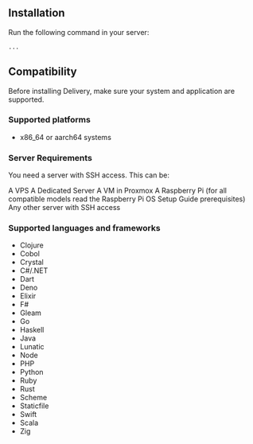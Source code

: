 ## Installation

Run the following command in your server:

```bash
...
```

## Compatibility

Before installing Delivery, make sure your system and application are supported.

### Supported platforms

- x86_64 or aarch64 systems

### Server Requirements

You need a server with SSH access. This can be:

A VPS
A Dedicated Server
A VM in Proxmox
A Raspberry Pi (for all compatible models read the Raspberry Pi OS Setup Guide prerequisites)
Any other server with SSH access

### Supported languages and frameworks

- Clojure
- Cobol
- Crystal
- C#/.NET
- Dart
- Deno
- Elixir
- F#
- Gleam
- Go
- Haskell
- Java
- Lunatic
- Node
- PHP
- Python
- Ruby
- Rust
- Scheme
- Staticfile
- Swift
- Scala
- Zig